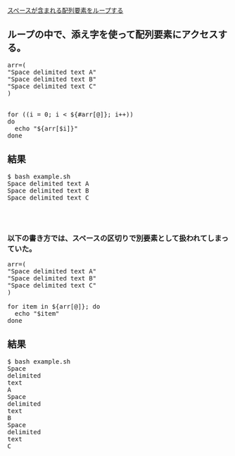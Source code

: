 [スペースが含まれる配列要素をループする](https://qiita.com/YumaInaura/items/934fc415a497753995e7)

## ループの中で、添え字を使って配列要素にアクセスする。
<pre>
arr=(
"Space delimited text A"
"Space delimited text B"
"Space delimited text C"
)


for ((i = 0; i < ${#arr[@]}; i++))
do
  echo "${arr[$i]}"
done
</pre>

## 結果
<pre>
$ bash example.sh
Space delimited text A
Space delimited text B
Space delimited text C
</pre>
<br/><br/>
### 以下の書き方では、スペースの区切りで別要素として扱われてしまっていた。
<pre>
arr=(
"Space delimited text A"
"Space delimited text B"
"Space delimited text C"
)

for item in ${arr[@]}; do
  echo "$item"
done
</pre>

## 結果
<pre>
$ bash example.sh
Space
delimited
text
A
Space
delimited
text
B
Space
delimited
text
C
</pre>
